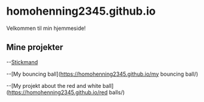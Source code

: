 # homohenning2345.github.io
Velkommen til min hjemmeside!
## Mine projekter
--[Stickmand](https://homohenning2345.github.io/Stickman/)

--[My bouncing ball](https://homohenning2345.github.io/my bouncing ball/)

--[My projekt about the red and white ball](https://homohenning2345.github.io/red balls/)